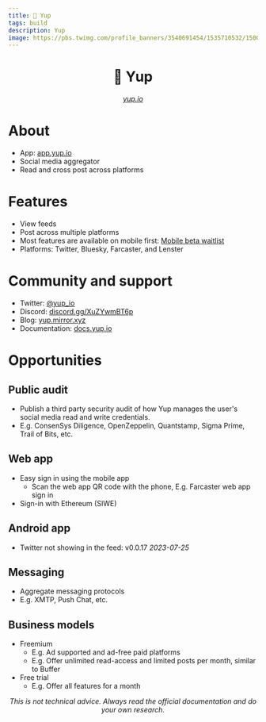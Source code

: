 ```yaml
---
title: 🙂 Yup
tags: build
description: Yup
image: https://pbs.twimg.com/profile_banners/3540691454/1535710532/1500x500
---
```


<h1 style="text-align: center;">🙂 Yup</h1>

<p style="text-align: center;
          font-style: italic"><a href="https://yup.io" target="_blank">yup.io</a></p>

# About

- App: [app.yup.io](https://app.yup.io)
- Social media aggregator
- Read and cross post across platforms

# Features

- View feeds
- Post across multiple platforms
- Most features are available on mobile first: [Mobile beta waitlist](https://yupio.typeform.com/to/lXQyUc5e)
- Platforms: Twitter, Bluesky, Farcaster, and Lenster

# Community and support

- Twitter: [@yup_io](https://twitter.com/yup_io)
- Discord: [discord.gg/XuZYwmBT6p](https://t.co/DSp48D5FFK)
- Blog: [yup.mirror.xyz](https://yup.mirror.xyz)
- Documentation: [docs.yup.io](https://docs.yup.io)

# Opportunities

## Public audit

- Publish a third party security audit of how Yup manages the user's social media read and write credentials.
- E.g. ConsenSys Diligence, OpenZeppelin, Quantstamp, Sigma Prime, Trail of Bits, etc.

## Web app

- Easy sign in using the mobile app
    - Scan the web app QR code with the phone, E.g. Farcaster web app sign in
- Sign-in with Ethereum (SIWE)

## Android app

- Twitter not showing in the feed: v0.0.17 *2023-07-25*

## Messaging

- Aggregate messaging protocols
- E.g. XMTP, Push Chat, etc.

## Business models

- Freemium
    - E.g. Ad supported and ad-free paid platforms
    - E.g. Offer unlimited read-access and limited posts per month, similar to Buffer
- Free trial
    - E.g. Offer all features for a month

<p style="text-align: center; font-style: italic">This is not technical advice. Always read the official documentation and do your own research.</p>